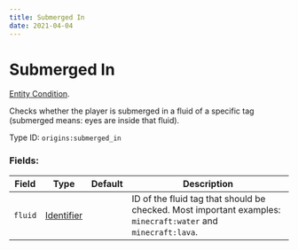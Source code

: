 ```yaml
---
title: Submerged In
date: 2021-04-04
---
```

# Submerged In

[Entity Condition](../entity_conditions.md).

Checks whether the player is submerged in a fluid of a specific tag (submerged means: eyes are inside that fluid).

Type ID: `origins:submerged_in`

### Fields:

Field  | Type | Default | Description
-------|------|---------|-------------
`fluid` | [Identifier](../data_types/identifier.md) | | ID of the fluid tag that should be checked. Most important examples: `minecraft:water` and `minecraft:lava`.
